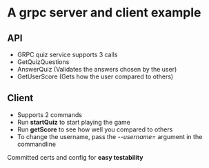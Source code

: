# A grpc server and client example

## API
- GRPC quiz service supports 3 calls
- GetQuizQuestions
- AnswerQuiz (Validates the answers chosen by the user)
- GetUserScore (Gets how the user compared to others)

## Client
- Supports 2 commands
- Run **startQuiz** to start playing the game
- Run **getScore** to see how well you compared to others
- To change the username, pass the *--username=* argument in the commandline

Committed certs and config for **easy testability**
